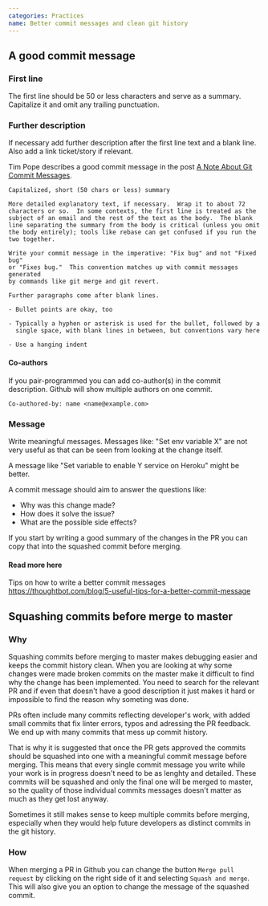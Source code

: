 ```yaml
---
categories: Practices
name: Better commit messages and clean git history
---
```


## A good commit message

### First line
The first line should be 50 or less characters and serve as a summary. Capitalize it and omit any trailing punctuation.

### Further description
If necessary add further description after the first line text and a blank line. Also add a link ticket/story if relevant.

Tim Pope describes a good commit message in the post [A Note About Git Commit Messages](https://tbaggery.com/2008/04/19/a-note-about-git-commit-messages.html).

```
Capitalized, short (50 chars or less) summary

More detailed explanatory text, if necessary.  Wrap it to about 72
characters or so.  In some contexts, the first line is treated as the
subject of an email and the rest of the text as the body.  The blank
line separating the summary from the body is critical (unless you omit
the body entirely); tools like rebase can get confused if you run the
two together.

Write your commit message in the imperative: "Fix bug" and not "Fixed bug"
or "Fixes bug."  This convention matches up with commit messages generated
by commands like git merge and git revert.

Further paragraphs come after blank lines.

- Bullet points are okay, too

- Typically a hyphen or asterisk is used for the bullet, followed by a
  single space, with blank lines in between, but conventions vary here

- Use a hanging indent
```

#### Co-authors

If you pair-programmed you can add co-author(s) in the commit description. Github will show multiple authors on one commit.
```
Co-authored-by: name <name@example.com>
```

### Message

Write meaningful messages. Messages like: "Set env variable X" are not very useful as that can be seen from looking at the change itself.

A message like "Set variable to enable Y service on Heroku" might be better.

A commit message should aim to answer the questions like:
- Why was this change made?
- How does it solve the issue?
- What are the possible side effects?

If you start by writing a good summary of the changes in the PR you can copy that into the squashed commit before merging.

#### Read more here

Tips on how to write a better commit messages
https://thoughtbot.com/blog/5-useful-tips-for-a-better-commit-message


## Squashing commits before merge to master

### Why

Squashing commits before merging to master makes debugging easier and keeps the commit history clean.
When you are looking at why some changes were made broken commits on the master make it difficult to find why the change has been implemented. You need to search for the relevant PR and if even that doesn't have a good description it just makes it hard or impossible to find the reason why someting was done.

PRs often include many commits reflecting developer's work, with added small commits that fix linter errors, typos and adressing the PR feedback. We end up with many commits that mess up commit history.

That is why it is suggested that once the PR gets approved the commits should be squashed into one with a meaningful commit message before merging. This means that every single commit message
you write while your work is in progress doesn't need to be as lenghty and detailed. These commits will be squashed and only the final one will be merged to master, so the quality of those individual commits
messages doesn't matter as much as they get lost anyway.

Sometimes it still makes sense to keep multiple commits before merging, especially when they would help future developers as distinct commits in the git history.

### How

When merging a PR in Github you can change the button `Merge pull request` by clicking on the right side of it and selecting `Squash and merge`. This will also give you an option to change the message of the squashed commit.
